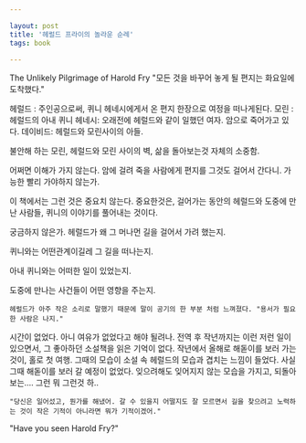 ```yaml
---

layout: post
title: '헤럴드 프라이의 놀라운 순례'
tags: book

---
```


The Unlikely Pilgrimage of Harold Fry
"모든 것을 바꾸어 놓게 될 편지는 화요일에 도착했다."

헤럴드 : 주인공으로써, 퀴니 헤네시에게서 온 편지 한장으로 여정을 떠나게된다.
모린 : 헤럴드의 아내
퀴니 헤네시: 오래전에 헤럴드와 같이 일했던 여자. 암으로 죽어가고 있다.
데이비드: 헤럴드와 모린사이의 아들.


불안해 하는 모린, 헤럴드와 모린 사이의 벽, 삶을 돌아보는것 자체의 소중함.



어쩌면 이해가 가지 않는다. 암에 걸려 죽을 사람에게 편지를 그것도 걸어서 간다니. 가능한 빨리 가야하지 않는가.

이 책에서는 그런 것은 중요치 않는다. 중요한것은, 걸어가는 동안의 헤럴드와 도중에 만난 사람들, 퀴니의 이야기를 풀어내는 것이다.

궁금하지 않은가. 헤럴드가 왜 그 머나먼 길을 걸어서 가려 했는지.

퀴니와는 어떤관계이길레 그 길을 떠나는지.

아내 퀴니와는 어떠한 일이 있었는지. 

도중에 만나는 사건들이 어떤 영향을 주는지.


`헤럴드가 아주 작은 소리로 말했기 때문에 말이 공기의 한 부분 처럼 느껴졌다. "용서가 필요한 사람은 나지."`




시간이 없었다. 아니 여유가 없었다고 해야 될려나. 전역 후 작년까지는 이런 저런 일이 있으면서, 그 좋아하던 소설책을 읽은 기억이 없다.
작년에서 올해로 해돋이를 보러 가는 것이, 홀로 첫 여행. 그때의 모습이 소설 속 헤럴드의 모습과 겹치는 느낌이 들었다.
 사실 그때 해돋이를 보러 갈 예정이 없었다. 잊으려해도 잊어지지 않는 모습을 가지고, 되돌아보는.... 그런 뭐 그런것 하..



`"당신은 일어섰고, 뭔가를 해냈어. 갈 수 있을지 어떨지도 잘 모르면서 길을 찾으려고 노력하는 것이 작은 기적이 아니라면 뭐가 기적이겠어."`


"Have you seen Harold Fry?"